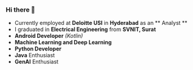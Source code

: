 ### Hi there 👋
* Currently employed at **Deloitte USI** in **Hyderabad** as an ** Analyst **
* I graduated in **Electrical Engineering** from **SVNIT, Surat**
* **Android Developer** *(Kotlin)*
*  **Machine Learning and Deep Learning**
* **Python Developer**
* **Java** Enthusiast
* **GenAI** Enthusiast

  
  
